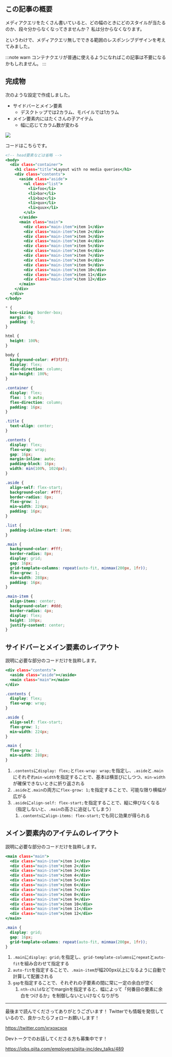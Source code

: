<!--
title:   メディアクエリ無しで頑張るレスポンシブデザイン実装
tags:    CSS,HTML,レスポンシブ
id:      b1521bd873d20160761e
private: false
-->

## この記事の概要

メディアクエリをたくさん書いていると、どの幅のときにどのスタイルが当たるのか、段々分からなくなってきませんか？
私は分からなくなります。

というわけで、メディアクエリ無しでできる範囲のレスポンシブデザインを考えてみました。

:::note warn
コンテナクエリが普通に使えるようになればこの記事は不要になるかもしれません。
:::

## 完成物

次のような設定で作成しました。

- サイドバーとメイン要素
  - デスクトップでは2カラム、モバイルでは1カラム
- メイン要素内にはたくさんの子アイテム
  - 幅に応じてカラム数が変わる

![](https://qiita-image-store.s3.ap-northeast-1.amazonaws.com/0/214677/5a0cadbe-9d9c-ca4a-7813-2ababdca273a.gif)

コードはこちらです。

```html:index.html
<!-- head要素などは省略 -->
<body>
  <div class="container">
    <h1 class="title">Layout with no media queries</h1>
    <div class="contents">
      <aside class="aside">
        <ul class="list">
          <li>foo</li>
          <li>bar</li>
          <li>baz</li>
          <li>qux</li>
          <li>quux</li>
        </ul>
      </aside>
      <main class="main">
        <div class="main-item">item 1</div>
        <div class="main-item">item 2</div>
        <div class="main-item">item 3</div>
        <div class="main-item">item 4</div>
        <div class="main-item">item 5</div>
        <div class="main-item">item 6</div>
        <div class="main-item">item 7</div>
        <div class="main-item">item 8</div>
        <div class="main-item">item 9</div>
        <div class="main-item">item 10</div>
        <div class="main-item">item 11</div>
        <div class="main-item">item 12</div>
      </main>
    </div>
  </div>
</body>
```

```css:style.css
* {
  box-sizing: border-box;
  margin: 0;
  padding: 0;
}

html {
  height: 100%;
}

body {
  background-color: #f3f3f3;
  display: flex;
  flex-direction: column;
  min-height: 100%;
}

.container {
  display: flex;
  flex: 1 0 auto;
  flex-direction: column;
  padding: 16px;
}

.title {
  text-align: center;
}

.contents {
  display: flex;
  flex-wrap: wrap;
  gap: 16px;
  margin-inline: auto;
  padding-block: 16px;
  width: min(100%, 1024px);
}

.aside {
  align-self: flex-start;
  background-color: #fff;
  border-radius: 8px;
  flex-grow: 1;
  min-width: 224px;
  padding: 16px;
}

.list {
  padding-inline-start: 1rem;
}

.main {
  background-color: #fff;
  border-radius: 8px;
  display: grid;
  gap: 16px;
  grid-template-columns: repeat(auto-fit, minmax(200px, 1fr));
  flex-grow: 1;
  min-width: 288px;
  padding: 16px;
}

.main-item {
  align-items: center;
  background-color: #ddd;
  border-radius: 4px;
  display: flex;
  height: 100px;
  justify-content: center;
}
```

## サイドバーとメイン要素のレイアウト

説明に必要な部分のコードだけを抜粋します。

```html:index.html
<div class="contents">
  <aside class="aside"></aside>
  <main class="main"></main>
</div>
```

```css:style.css
.contents {
  display: flex;
  flex-wrap: wrap;
}

.aside {
  align-self: flex-start;
  flex-grow: 1;
  min-width: 224px;
}

.main {
  flex-grow: 1;
  min-width: 288px;
}
```

1. `.contents`に`display: flex;`と`flex-wrap: wrap;`を指定し、`.aside`と`.main`にそれぞれ`min-width`を指定することで、基本は横並びにしつつ、`min-width`が確保できないときに折り返される
2. `.aside`と`.main`の両方に`flex-grow: 1;`を指定することで、可能な限り横幅が広がる
3. `.aside`に`align-self: flex-start;`を指定することで、縦に伸びなくなる（指定しないと、`.main`の高さに追従してしまう）
   1. `.contents`に`align-items: flex-start;`でも同じ効果が得られる

## メイン要素内のアイテムのレイアウト

説明に必要な部分のコードだけを抜粋します。

```html:index.html
<main class="main">
  <div class="main-item">item 1</div>
  <div class="main-item">item 2</div>
  <div class="main-item">item 3</div>
  <div class="main-item">item 4</div>
  <div class="main-item">item 5</div>
  <div class="main-item">item 6</div>
  <div class="main-item">item 7</div>
  <div class="main-item">item 8</div>
  <div class="main-item">item 9</div>
  <div class="main-item">item 10</div>
  <div class="main-item">item 11</div>
  <div class="main-item">item 12</div>
</main>
```

```css:style.css
.main {
  display: grid;
  gap: 16px;
  grid-template-columns: repeat(auto-fit, minmax(200px, 1fr));
}
```

1. `.main`に`display: grid;`を指定し、`grid-template-columns`に`repeat`と`auto-fit`を組み合わせて指定する
1. `auto-fit`を指定することで、`.main-item`が幅200px以上になるように自動で計算して配置される
1. `gap`を指定することで、それぞれの子要素の間に常に一定の余白が空く
   1. `nth-child`などでmarginを指定すると、幅によって「何番目の要素に余白をつけるか」を制御しないといけなくなりがち

---

最後まで読んでくださってありがとうございます！
Twitterでも情報を発信しているので、良かったらフォローお願いします！

https://twitter.com/xrxoxcxox

Devトークでのお話してくださる方も募集中です！

https://jobs.qiita.com/employers/qiita-inc/dev_talks/489
